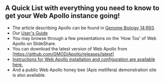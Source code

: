 

## A Quick List with everything you need to know to get your Web Apollo instance going!

* The article describing Apollo can be found in [Genome Biology 14:R93](http://genomebiology.com/2013/14/8/R93/abstract).
* Our [User's Guide](../apollo-users-guide/index.md)
* You may browse through a few presentations on the 'How Tos' of Web Apollo on SlideShare.
* You can download the latest version of Web Apollo from [https://github.com/GMOD/Apollo/releases/latest]
* [Instructions for Web Apollo installation and configuration are available here.](http://genomearchitect.readthedocs.org/en/latest/)
* And a public Web Apollo honey bee (Apis mellifera) demonstration site is also available.
